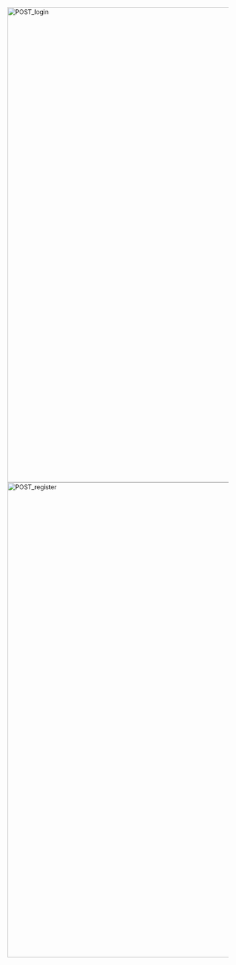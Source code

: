 <img width="1920" height="1080" alt="POST_login" src="https://github.com/user-attachments/assets/814f70ac-32fa-4627-98aa-5f3bf496e5e7" />
<img width="1920" height="1080" alt="POST_register" src="https://github.com/user-attachments/assets/1381b1b1-c425-4580-9a7f-803430c32fde" />
